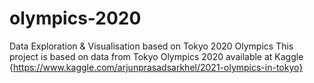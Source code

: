# olympics-2020
Data Exploration &amp; Visualisation based on Tokyo 2020 Olympics
This project is based on data from Tokyo Olympics 2020 available at Kaggle {https://www.kaggle.com/arjunprasadsarkhel/2021-olympics-in-tokyo}
